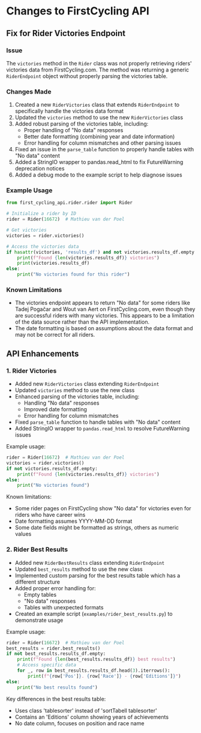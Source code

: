 # Changes to FirstCycling API

## Fix for Rider Victories Endpoint

### Issue
The `victories` method in the `Rider` class was not properly retrieving riders' victories data from FirstCycling.com. The method was returning a generic `RiderEndpoint` object without properly parsing the victories table.

### Changes Made

1. Created a new `RiderVictories` class that extends `RiderEndpoint` to specifically handle the victories data format
2. Updated the `victories` method to use the new `RiderVictories` class
3. Added robust parsing of the victories table, including:
   - Proper handling of "No data" responses
   - Better date formatting (combining year and date information)
   - Error handling for column mismatches and other parsing issues
4. Fixed an issue in the `parse_table` function to properly handle tables with "No data" content
5. Added a StringIO wrapper to pandas.read_html to fix FutureWarning deprecation notices
6. Added a debug mode to the example script to help diagnose issues

### Example Usage
```python
from first_cycling_api.rider.rider import Rider

# Initialize a rider by ID
rider = Rider(16672)  # Mathieu van der Poel

# Get victories
victories = rider.victories()

# Access the victories data
if hasattr(victories, 'results_df') and not victories.results_df.empty:
    print(f"Found {len(victories.results_df)} victories")
    print(victories.results_df)
else:
    print("No victories found for this rider")
```

### Known Limitations
- The victories endpoint appears to return "No data" for some riders like Tadej Pogačar and Wout van Aert on FirstCycling.com, even though they are successful riders with many victories. This appears to be a limitation of the data source rather than the API implementation.
- The date formatting is based on assumptions about the data format and may not be correct for all riders.

## API Enhancements

### 1. Rider Victories

- Added new `RiderVictories` class extending `RiderEndpoint`
- Updated `victories` method to use the new class
- Enhanced parsing of the victories table, including:
  - Handling "No data" responses
  - Improved date formatting
  - Error handling for column mismatches
- Fixed `parse_table` function to handle tables with "No data" content
- Added StringIO wrapper to `pandas.read_html` to resolve FutureWarning issues

Example usage:
```python
rider = Rider(16672)  # Mathieu van der Poel
victories = rider.victories()
if not victories.results_df.empty:
    print(f"Found {len(victories.results_df)} victories")
else:
    print("No victories found")
```

Known limitations:
- Some rider pages on FirstCycling show "No data" for victories even for riders who have career wins
- Date formatting assumes YYYY-MM-DD format
- Some date fields might be formatted as strings, others as numeric values

### 2. Rider Best Results

- Added new `RiderBestResults` class extending `RiderEndpoint`
- Updated `best_results` method to use the new class
- Implemented custom parsing for the best results table which has a different structure
- Added proper error handling for:
  - Empty tables
  - "No data" responses
  - Tables with unexpected formats
- Created an example script (`examples/rider_best_results.py`) to demonstrate usage

Example usage:
```python
rider = Rider(16672)  # Mathieu van der Poel
best_results = rider.best_results()
if not best_results.results_df.empty:
    print(f"Found {len(best_results.results_df)} best results")
    # Access specific data
    for _, row in best_results.results_df.head(3).iterrows():
        print(f"{row['Pos']}. {row['Race']} - {row['Editions']}")
else:
    print("No best results found")
```

Key differences in the best results table:
- Uses class 'tablesorter' instead of 'sortTabell tablesorter'
- Contains an 'Editions' column showing years of achievements
- No date column, focuses on position and race name 